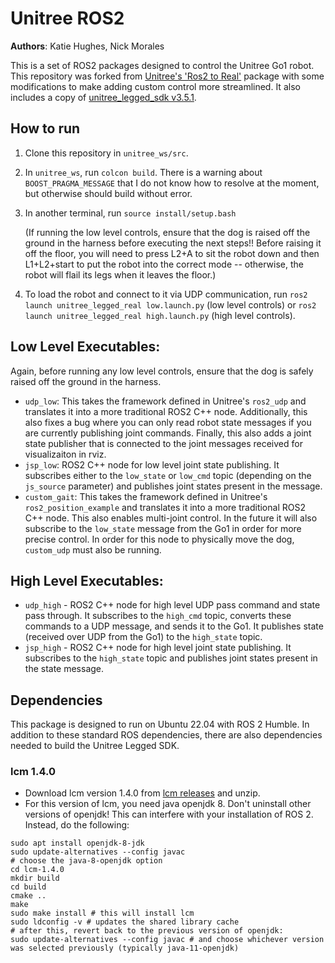 # Unitree ROS2

**Authors**: Katie Hughes, Nick Morales

This is a set of ROS2 packages designed to control the Unitree Go1 robot. This repository was forked from 
[Unitree's 'Ros2 to Real'](https://github.com/unitreerobotics/unitree_ros2_to_real) package with some modifications to make adding custom control more streamlined. It also includes a copy of [unitree_legged_sdk v3.5.1](https://github.com/unitreerobotics/unitree_legged_sdk/releases/tag/v3.5.1).

## How to run
1. Clone this repository in `unitree_ws/src`.
2. In `unitree_ws`, run `colcon build`. There is a warning about `BOOST_PRAGMA_MESSAGE` that I do not know how to resolve at the moment, but otherwise should build without error.
3. In another terminal, run `source install/setup.bash`
   
   (If running the low level controls, ensure that the dog is raised off the ground in the harness before executing the next steps!! Before raising it off the floor, you will need to press L2+A to sit the robot down and then L1+L2+start to put the robot into the correct mode -- otherwise, the robot will flail its legs when it leaves the floor.)

4. To load the robot and connect to it via UDP communication, run `ros2 launch unitree_legged_real low.launch.py` (low level controls) or `ros2 launch unitree_legged_real high.launch.py` (high level controls).

## Low Level Executables:
Again, before running any low level controls, ensure that the dog is safely raised off the ground in the harness.
* `udp_low`: This takes the framework defined in Unitree's `ros2_udp` and translates it into a more traditional ROS2 C++ node. Additionally, this also fixes a bug where you can only read robot state messages if you are currently publishing joint commands. Finally, this also adds a joint state publisher that is connected to the joint messages received for visualizaiton in rviz.
* `jsp_low`: ROS2 C++ node for low level joint state publishing. It subscribes either to the `low_state` or `low_cmd` topic (depending on the `js_source` parameter) and publishes joint states present in the message.
* `custom_gait`: This takes the framework defined in Unitree's `ros2_position_example` and translates it into a more traditional ROS2 C++ node. This also enables multi-joint control. In the future it will also subscribe to the `low_state` message from the Go1 in order for more precise control. In order for this node to physically move the dog, `custom_udp` must also be running.

## High Level Executables:
* `udp_high` - ROS2 C++ node for high level UDP pass command and state pass through. It subscribes to the `high_cmd` topic, converts these commands to a UDP message, and sends it to the Go1. It publishes state (received over UDP from the Go1) to the `high_state` topic.
* `jsp_high` - ROS2 C++ node for high level joint state publishing. It subscribes to the `high_state` topic and publishes joint states present in the state message.

## Dependencies
This package is designed to run on Ubuntu 22.04 with ROS 2 Humble. In addition to these standard ROS dependencies, there are also dependencies needed to build the Unitree Legged SDK.
### lcm 1.4.0
* Download lcm version 1.4.0 from [lcm releases](https://github.com/lcm-proj/lcm/releases) and unzip.
* For this version of lcm, you need java openjdk 8. Don't uninstall other versions of openjdk! This can interfere with your installation of ROS 2. Instead, do the following: 
```
sudo apt install openjdk-8-jdk
sudo update-alternatives --config javac
# choose the java-8-openjdk option
cd lcm-1.4.0
mkdir build
cd build
cmake ..
make
sudo make install # this will install lcm
sudo ldconfig -v # updates the shared library cache
# after this, revert back to the previous version of openjdk:
sudo update-alternatives --config javac # and choose whichever version was selected previously (typically java-11-openjdk)
```
